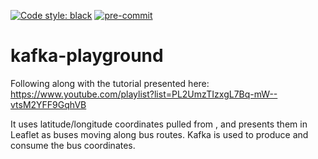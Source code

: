 [![Code style: black](https://img.shields.io/badge/code%20style-black-000000.svg)](https://github.com/psf/black) [![pre-commit](https://img.shields.io/badge/pre--commit-enabled-brightgreen?logo=pre-commit&logoColor=white)](https://github.com/pre-commit/pre-commit)

# kafka-playground
Following along with the tutorial presented here: https://www.youtube.com/playlist?list=PL2UmzTIzxgL7Bq-mW--vtsM2YFF9GqhVB

It uses latitude/longitude coordinates pulled from [](geojson.io), and presents them in Leaflet as buses moving along bus routes. Kafka is used to produce and consume the bus coordinates.
